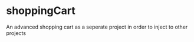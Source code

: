 # shoppingCart
An advanced shopping cart as a seperate project in order to inject to other projects
